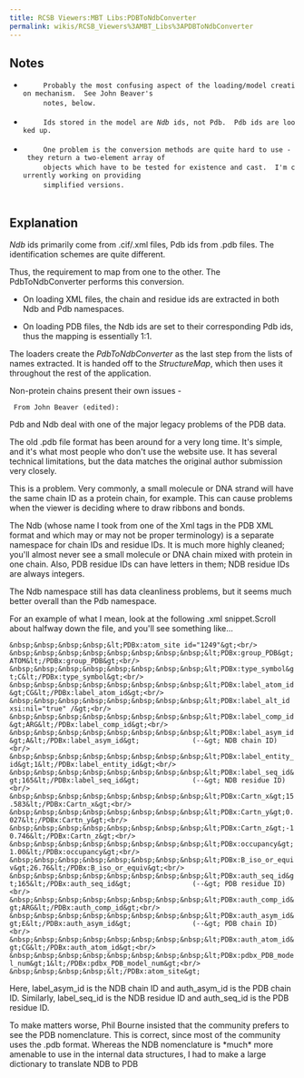 ```yaml
---
title: RCSB Viewers:MBT Libs:PDBToNdbConverter
permalink: wikis/RCSB_Viewers%3AMBT_Libs%3APDBToNdbConverter
---
```


Notes
-----

-   `     Probably the most confusing aspect of the loading/model creation mechanism.  See John Beaver's`  
    `     notes, below.`  
    `   `
-   `     Ids stored in the model are `<em>`Ndb`</em>` ids, not Pdb.  Pdb ids are looked up.`  
    `   `
-   `     One problem is the conversion methods are quite hard to use - they return a two-element array of`  
    `     objects which have to be tested for existence and cast.  I'm currently working on providing`  
    `     simplified versions.`  
    `   `

Explanation
-----------

*Ndb* ids primarily come from .cif/.xml files, Pdb ids from .pdb files.
The identification schemes are quite different.

Thus, the requirement to map from one to the other. The
PdbToNdbConverter performs this conversion.

-   On loading XML files, the chain and residue ids are extracted in
    both Ndb and Pdb namespaces.

<!-- -->

-   On loading PDB files, the Ndb ids are set to their corresponding Pdb
    ids, thus the mapping is essentially 1:1.

The loaders create the *PdbToNdbConverter* as the last step from the
lists of names extracted. It is handed off to the *StructureMap*, which
then uses it throughout the rest of the application.

Non-protein chains present their own issues -

` From John Beaver (edited):`

  
  
Pdb and Ndb deal with one of the major legacy problems of the PDB data.

<!-- -->

  
  
The old .pdb file format has been around for a very long time. It's
simple, and it's what most people who don't use the website use. It has
several technical limitations, but the data matches the original author
submission very closely.

<!-- -->

  
  
This is a problem. Very commonly, a small molecule or DNA strand will
have the same chain ID as a protein chain, for example. This can cause
problems when the viewer is deciding where to draw ribbons and bonds.

<!-- -->

  
  
The Ndb (whose name I took from one of the Xml tags in the PDB XML
format and which may or may not be proper terminology) is a separate
namespace for chain IDs and residue IDs. It is much more highly cleaned;
you'll almost never see a small molecule or DNA chain mixed with protein
in one chain. Also, PDB residue IDs can have letters in them; NDB
residue IDs are always integers.

<!-- -->

  
  
The Ndb namespace still has data cleanliness problems, but it seems much
better overall than the Pdb namespace.

For an example of what I mean, look at the following .xml snippet.Scroll
about halfway down the file, and you'll see something like...

`
&nbsp;&nbsp;&nbsp;&nbsp;&lt;PDBx:atom_site id="1249"&gt;<br/>
&nbsp;&nbsp;&nbsp;&nbsp;&nbsp;&nbsp;&nbsp;&nbsp;&lt;PDBx:group_PDB&gt;ATOM&lt;/PDBx:group_PDB&gt;<br/>
&nbsp;&nbsp;&nbsp;&nbsp;&nbsp;&nbsp;&nbsp;&nbsp;&lt;PDBx:type_symbol&gt;C&lt;/PDBx:type_symbol&gt;<br/>
&nbsp;&nbsp;&nbsp;&nbsp;&nbsp;&nbsp;&nbsp;&nbsp;&lt;PDBx:label_atom_id&gt;CG&lt;/PDBx:label_atom_id&gt;<br/>
&nbsp;&nbsp;&nbsp;&nbsp;&nbsp;&nbsp;&nbsp;&nbsp;&lt;PDBx:label_alt_id xsi:nil="true" /&gt;<br/>
&nbsp;&nbsp;&nbsp;&nbsp;&nbsp;&nbsp;&nbsp;&nbsp;&lt;PDBx:label_comp_id&gt;ARG&lt;/PDBx:label_comp_id&gt;<br/>
&nbsp;&nbsp;&nbsp;&nbsp;&nbsp;&nbsp;&nbsp;&nbsp;&lt;PDBx:label_asym_id&gt;A&lt;/PDBx:label_asym_id&gt;             (--&gt; NDB chain ID)<br/>
&nbsp;&nbsp;&nbsp;&nbsp;&nbsp;&nbsp;&nbsp;&nbsp;&lt;PDBx:label_entity_id&gt;1&lt;/PDBx:label_entity_id&gt;<br/>
&nbsp;&nbsp;&nbsp;&nbsp;&nbsp;&nbsp;&nbsp;&nbsp;&lt;PDBx:label_seq_id&gt;165&lt;/PDBx:label_seq_id&gt;             (--&gt; NDB residue ID)<br/>
&nbsp;&nbsp;&nbsp;&nbsp;&nbsp;&nbsp;&nbsp;&nbsp;&lt;PDBx:Cartn_x&gt;15.583&lt;/PDBx:Cartn_x&gt;<br/>
&nbsp;&nbsp;&nbsp;&nbsp;&nbsp;&nbsp;&nbsp;&nbsp;&lt;PDBx:Cartn_y&gt;0.027&lt;/PDBx:Cartn_y&gt;<br/>
&nbsp;&nbsp;&nbsp;&nbsp;&nbsp;&nbsp;&nbsp;&nbsp;&lt;PDBx:Cartn_z&gt;-10.746&lt;/PDBx:Cartn_z&gt;<br/>
&nbsp;&nbsp;&nbsp;&nbsp;&nbsp;&nbsp;&nbsp;&nbsp;&lt;PDBx:occupancy&gt;1.00&lt;/PDBx:occupancy&gt;<br/>
&nbsp;&nbsp;&nbsp;&nbsp;&nbsp;&nbsp;&nbsp;&nbsp;&lt;PDBx:B_iso_or_equiv&gt;26.76&lt;/PDBx:B_iso_or_equiv&gt;<br/>
&nbsp;&nbsp;&nbsp;&nbsp;&nbsp;&nbsp;&nbsp;&nbsp;&lt;PDBx:auth_seq_id&gt;165&lt;/PDBx:auth_seq_id&gt;               (--&gt; PDB residue ID)<br/>
&nbsp;&nbsp;&nbsp;&nbsp;&nbsp;&nbsp;&nbsp;&nbsp;&lt;PDBx:auth_comp_id&gt;ARG&lt;/PDBx:auth_comp_id&gt;<br/>
&nbsp;&nbsp;&nbsp;&nbsp;&nbsp;&nbsp;&nbsp;&nbsp;&lt;PDBx:auth_asym_id&gt;E&lt;/PDBx:auth_asym_id&gt;               (--&gt; PDB chain ID)<br/>
&nbsp;&nbsp;&nbsp;&nbsp;&nbsp;&nbsp;&nbsp;&nbsp;&lt;PDBx:auth_atom_id&gt;CG&lt;/PDBx:auth_atom_id&gt;<br/>
&nbsp;&nbsp;&nbsp;&nbsp;&nbsp;&nbsp;&nbsp;&nbsp;&lt;PDBx:pdbx_PDB_model_num&gt;1&lt;/PDBx:pdbx_PDB_model_num&gt;<br/>
&nbsp;&nbsp;&nbsp;&nbsp;&lt;/PDBx:atom_site&gt;
`

  
  
Here, label\_asym\_id is the NDB chain ID and auth\_asym\_id is the PDB
chain ID. Similarly, label\_seq\_id is the NDB residue ID and
auth\_seq\_id is the PDB residue ID.

<!-- -->

  
  
To make matters worse, Phil Bourne insisted that the community prefers
to see the PDB nomenclature. This is correct, since most of the
community uses the .pdb format. Whereas the NDB nomenclature is \*much\*
more amenable to use in the internal data structures, I had to make a
large dictionary to translate NDB to PDB


